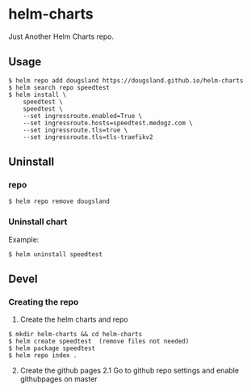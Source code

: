 # helm-charts
Just Another Helm Charts repo.

## Usage
```
$ helm repo add dougsland https://dougsland.github.io/helm-charts  
$ helm search repo speedtest  
$ helm install \
    speedtest \
    speedtest \
    --set ingressroute.enabled=True \
    --set ingressroute.hosts=speedtest.medogz.com \
    --set ingressroute.tls=true \
    --set ingressroute.tls=tls-traefikv2
```
## Uninstall
### repo
```
$ helm repo remove dougsland
```
### Uninstall chart
Example:
```
$ helm uninstall speedtest
```
## Devel
### Creating the repo
1. Create the helm charts and repo  
```
$ mkdir helm-charts && cd helm-charts  
$ helm create speedtest  (remove files not needed)  
$ helm package speedtest  
$ helm repo index .  
```

2. Create the github pages
2.1 Go to github repo settings and enable githubpages on master
